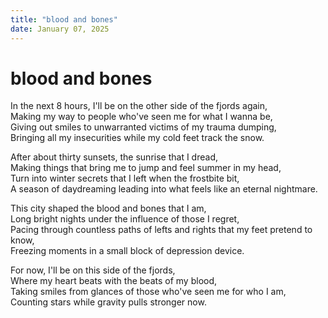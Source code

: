 ```yaml
---
title: "blood and bones"
date: January 07, 2025
---
```


# blood and bones

In the next 8 hours, I'll be on the other side of the fjords again,  
Making my way to people who've seen me for what I wanna be,  
Giving out smiles to unwarranted victims of my trauma dumping,  
Bringing all my insecurities while my cold feet track the snow.  

After about thirty sunsets, the sunrise that I dread,  
Making things that bring me to jump and feel summer in my head,  
Turn into winter secrets that I left when the frostbite bit,  
A season of daydreaming leading into what feels like an eternal nightmare.  

This city shaped the blood and bones that I am,  
Long bright nights under the influence of those I regret,  
Pacing through countless paths of lefts and rights that my feet pretend to know,  
Freezing moments in a small block of depression device.  

For now, I'll be on this side of the fjords,  
Where my heart beats with the beats of my blood,  
Taking smiles from glances of those who've seen me for who I am,  
Counting stars while gravity pulls stronger now.  